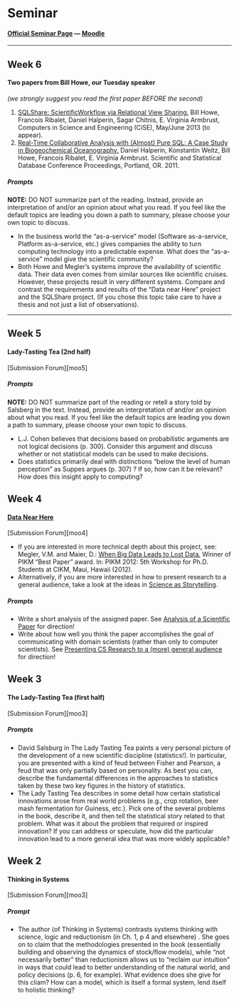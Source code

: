 Seminar
=======
#### [Official Seminar Page][sem-page] —  [Moodle][cpat-moodle]

***

## Week 6
#### Two papers from Bill Howe, our Tuesday speaker 
*(we strongly suggest you read the first paper BEFORE the second)*

1. [SQLShare: ScientificWorkflow via Relational View Sharing.][sqlshare1]  Bill Howe, Francois Ribalet, Daniel Halperin, Sagar Chitnis, E. Virginia Armbrust, Computers in Science and Engineering (CiSE), May/June 2013 (to appear).
2. [Real-Time Collaborative Analysis with (Almost) Pure SQL: A Case Study in Biogeochemical Oceanography.][sqlshare2]  Daniel Halperin, Konstantin Weitz, Bill Howe, Francois Ribalet, E. Virginia Armbrust.  Scientific and Statistical Database Conference Proceedings, Portland, OR.  2011.

##### Prompts
**NOTE:** DO NOT summarize part of the reading. Instead, provide an interpretation of and/or an opinion about what you read. If you feel like the default topics are leading you down a path to summary, please choose your own topic to discuss.

* In the business world the “as-a-service” model (Software as-a-service, Platform as-a-service, etc.) gives companies the ability to turn computing technology into a predictable expense. What does the “as-a-service” model give the scientific community?
* Both Howe and Megler’s systems improve the availability of scientific data. Their data even comes from similar sources like scientific cruises. However, these projects result in very different systems. Compare and contrast the requirements and results of the “Data near Here” project and the SQLShare project. (If you chose this topic take care to have a thesis and not just a list of observations).


***

## Week 5
#### Lady-Tasting Tea (2nd half)
[Submission Forum][moo5]

##### Prompts
**NOTE:** DO NOT summarize part of the reading or retell a story told by Salsberg in the text. Instead, provide an interpretation of and/or an opinion about what you read. If you feel like the default topics are leading you down a path to summary, please choose your own topic to discuss.

* L.J. Cohen believes that decisions based on probabilistic arguments are not logical decisions (p. 300).  Consider this argument and discuss whether or not statistical models can be used to make decisions.
* Does statistics primarily deal with distinctions “below the level of human perception” as Suppes argues (p. 307) ? If so, how can it be relevant? How does this insight apply to computing?

## Week 4
#### [Data Near Here][dnh]
[Submission Forum][moo4]

* If you are interested in more technical depth about this project, see:  Megler, V.M. and Maier, D.: [When Big Data Leads to Lost Data.][dnh2] Winner of PIKM “Best Paper” award. In: PIKM 2012: 5th Workshop for Ph.D. Students at CIKM, Maui, Hawaii (2012).
* Alternatively, if you are more interested in how to present research to a general audience, take a look at the ideas in [Science as Storytelling][scisto].

##### Prompts
* Write a short analysis of the assigned paper.  See [Analysis of a Scientific Paper][anacon] for direction!
* Write about how well you think the paper accomplishes the goal of communicating with domain scientists (rather than only to computer scientists). See [Presenting CS Research to a (more) general audience][anaexp] for direction!

## Week 3
#### The Lady-Tasting Tea (first half)
[Submission Forum][moo3]

##### Prompts
* David Salsburg in The Lady Tasting Tea paints a very personal picture of the development of a new scientific discipline (statistics!).  In particular, you are presented with a kind of feud between Fisher and Pearson, a feud that was only partially based on personality.  As best you can, describe the fundamental differences in the approaches to statistics taken by these two key figures in the history of statistics.
* The Lady Tasting Tea describes in some detail how certain statistical innovations arose from real world problems (e.g., crop rotation, beer mash fermentation for Guiness, etc.).  Pick one of the several  problems in the book, describe it, and then tell the statistical story related to that problem.    What was it about the problem that required or inspired innovation?   If you can address or speculate, how did the particular innovation lead to a more general idea that was more widely applicable?

## Week 2
#### Thinking in Systems
[Submission Forum][moo3]

##### Prompt
*  The author (of Thinking in Systems) contrasts systems thinking with science, logic and reductionism (in Ch. 1, p 4 and elsewhere) .  She goes on to claim that the methodologies presented in the book (essentially building and observing the dynamics of stock/flow models), while “not necessarily better” than reductionism allows us to “reclaim our intuition” in ways that could lead to better understanding of the natural world, and policy decisions  (p. 6, for example).  What evidence does she give for this cliam?  How can a model, which is itself a formal system, lend itself to holistic thinking?



<!--- Link Directory -->
[cpat-blog]: http://blogs.evergreen.edu/cpat
[cpat-moodle]: https://moodle.evergreen.edu/course/view.php?id=3105
[sem-page]: http://blogs.evergreen.edu/cpat/seminar/

<!--- Readings Links -->
  [dnh]: http://blogs.evergreen.edu/cpat/files/2013/04/CiSE_Megler_Maier.pdf
  [dnh2]: http://web.cecs.pdx.edu/~vmegler/p1.pdf
  [scisto]: http://blogs.evergreen.edu/cpat/files/2013/04/scienceAsStory4_2.pdf
  [anacon]: http://blogs.evergreen.edu/cpat/analysis-of-scientific-paper/
  [anaexp]: http://blogs.evergreen.edu/cpat/presenting-cs-research-to-a-general-audience/
  
  [sqlshare1]: http://blogs.evergreen.edu/cpat/files/2013/05/howe_cise.pdf
  [sqlshare2]: http://blogs.evergreen.edu/cpat/files/2013/05/halperin-howe_ssdbm.pdf
  
<!--- Moodle Submission Forums --
  [moo2]: https://moodle.evergreen.edu/mod/forum/view.php?id=84904
  [moo3]: https://moodle.evergreen.edu/mod/forum/view.php?id=88253
  [moo4]: https://moodle.evergreen.edu/mod/forum/view.php?id=88291
  [moo5]: https://moodle.evergreen.edu/mod/forum/view.php?id=88293
  [moo6]: wat
